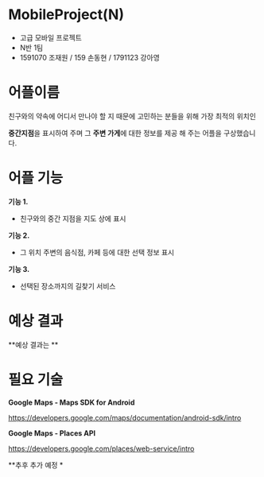 # MobileProject(N)
- 고급 모바일 프로젝트
- N반 1팀
- 1591070 조재원 / 159 손동현 / 1791123 강아영



# 어플이름
친구와의 약속에 어디서 만나야 할 지 때문에 고민하는 분들을 위해 가장 최적의 위치인 

**중간지점**을 표시하여 주며 그 **주변 가게**에 대한 정보를 제공 해 주는 어플을 구상했습니다.

# 어플 기능

**기능 1.**
- 친구와의 중간 지점을 지도 상에 표시

**기능 2.**
- 그 위치 주변의 음식점, 카페 등에 대한 선택 정보 표시

**기능 3.**
- 선택된 장소까지의 길찾기 서비스

# 예상 결과

**예상 결과는 **

# 필요 기술

**Google Maps - Maps SDK for Android**

  <https://developers.google.com/maps/documentation/android-sdk/intro>

**Google Maps - Places API**

<https://developers.google.com/places/web-service/intro>

**추후 추가 예정 *
